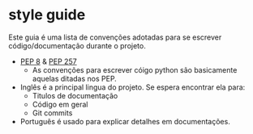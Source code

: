 # style guide
Este guia é uma lista de convenções adotadas para se escrever código/documentação durante o projeto.  

- [PEP 8](https://peps.python.org/pep-0008/) & [PEP 257](https://peps.python.org/pep-0257/)  
  - As convenções para escrever cóigo python são basicamente aquelas ditadas nos PEP.  
- Inglês é a principal lingua do projeto. Se espera encontrar ela para:  
  - Titulos de documentação  
  - Código em geral  
  - Git commits
- Português é usado para explicar detalhes em documentações.  